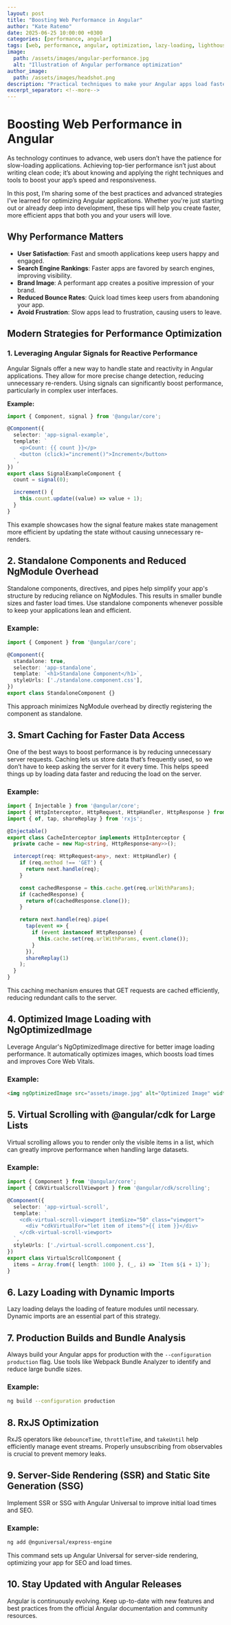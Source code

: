 ```yaml
---
layout: post
title: "Boosting Web Performance in Angular"
author: "Kate Ratemo"
date: 2025-06-25 10:00:00 +0300
categories: [performance, angular]
tags: [web, performance, angular, optimization, lazy-loading, lighthouse]
image:
  path: /assets/images/angular-performance.jpg
  alt: "Illustration of Angular performance optimization"
author_image:
  path: /assets/images/headshot.png
description: "Practical techniques to make your Angular apps load faster, perform better, and delight users — from lazy loading to build optimization."
excerpt_separator: <!--more-->
---
```



# Boosting Web Performance in Angular

As technology continues to advance, web users don’t have the patience for slow-loading applications. Achieving top-tier performance isn’t just about writing clean code; it’s about knowing and applying the right techniques and tools to boost your app’s speed and responsiveness.

In this post, I’m sharing some of the best practices and advanced strategies I’ve learned for optimizing Angular applications. Whether you're just starting out or already deep into development, these tips will help you create faster, more efficient apps that both you and your users will love.

## Why Performance Matters

- **User Satisfaction**: Fast and smooth applications keep users happy and engaged.
- **Search Engine Rankings**: Faster apps are favored by search engines, improving visibility.
- **Brand Image**: A performant app creates a positive impression of your brand.
- **Reduced Bounce Rates**: Quick load times keep users from abandoning your app.
- **Avoid Frustration**: Slow apps lead to frustration, causing users to leave.

## Modern Strategies for Performance Optimization

### 1. Leveraging Angular Signals for Reactive Performance

Angular Signals offer a new way to handle state and reactivity in Angular applications. They allow for more precise change detection, reducing unnecessary re-renders. Using signals can significantly boost performance, particularly in complex user interfaces.

**Example:**

```typescript
import { Component, signal } from '@angular/core';

@Component({
  selector: 'app-signal-example',
  template: `
    <p>Count: {{ count }}</p>
    <button (click)="increment()">Increment</button>
  `,
})
export class SignalExampleComponent {
  count = signal(0);

  increment() {
    this.count.update((value) => value + 1);
  }
}
```

This example showcases how the signal feature makes state management more efficient by updating the state without causing unnecessary re-renders.
## 2. Standalone Components and Reduced NgModule Overhead

Standalone components, directives, and pipes help simplify your app's structure by reducing reliance on NgModules. This results in smaller bundle sizes and faster load times. Use standalone components whenever possible to keep your applications lean and efficient.

### Example:

```typescript
import { Component } from '@angular/core';

@Component({
  standalone: true,
  selector: 'app-standalone',
  template: `<h1>Standalone Component</h1>`,
  styleUrls: ['./standalone.component.css'],
})
export class StandaloneComponent {}
```
This approach minimizes NgModule overhead by directly registering the component as standalone.
## 3. Smart Caching for Faster Data Access

One of the best ways to boost performance is by reducing unnecessary server requests. Caching lets us store data that’s frequently used, so we don’t have to keep asking the server for it every time. This helps speed things up by loading data faster and reducing the load on the server.

### Example:

```typescript
import { Injectable } from '@angular/core';
import { HttpInterceptor, HttpRequest, HttpHandler, HttpResponse } from '@angular/common/http';
import { of, tap, shareReplay } from 'rxjs';

@Injectable()
export class CacheInterceptor implements HttpInterceptor {
  private cache = new Map<string, HttpResponse<any>>();

  intercept(req: HttpRequest<any>, next: HttpHandler) {
    if (req.method !== 'GET') {
      return next.handle(req);
    }

    const cachedResponse = this.cache.get(req.urlWithParams);
    if (cachedResponse) {
      return of(cachedResponse.clone());
    }

    return next.handle(req).pipe(
      tap(event => {
        if (event instanceof HttpResponse) {
          this.cache.set(req.urlWithParams, event.clone());
        }
      }),
      shareReplay(1)
    );
  }
}
```
This caching mechanism ensures that GET requests are cached efficiently, reducing redundant calls to the server.
## 4. Optimized Image Loading with NgOptimizedImage

Leverage Angular's NgOptimizedImage directive for better image loading performance. It automatically optimizes images, which boosts load times and improves Core Web Vitals.

### Example:

```html
<img ngOptimizedImage src="assets/image.jpg" alt="Optimized Image" width="300" height="200" />

   ```
   ## 5. Virtual Scrolling with @angular/cdk for Large Lists

Virtual scrolling allows you to render only the visible items in a list, which can greatly improve performance when handling large datasets.

### Example:

```typescript
import { Component } from '@angular/core';
import { CdkVirtualScrollViewport } from '@angular/cdk/scrolling';

@Component({
  selector: 'app-virtual-scroll',
  template: `
    <cdk-virtual-scroll-viewport itemSize="50" class="viewport">
      <div *cdkVirtualFor="let item of items">{{ item }}</div>
    </cdk-virtual-scroll-viewport>
  `,
  styleUrls: ['./virtual-scroll.component.css'],
})
export class VirtualScrollComponent {
  items = Array.from({ length: 1000 }, (_, i) => `Item ${i + 1}`);
}
```
## 6. Lazy Loading with Dynamic Imports

Lazy loading delays the loading of feature modules until necessary. Dynamic imports are an essential part of this strategy.

## 7. Production Builds and Bundle Analysis

Always build your Angular apps for production with the `--configuration production` flag. Use tools like Webpack Bundle Analyzer to identify and reduce large bundle sizes.

### Example:

```bash
ng build --configuration production
```

## 8. RxJS Optimization

RxJS operators like `debounceTime`, `throttleTime`, and `takeUntil` help efficiently manage event streams. Properly unsubscribing from observables is crucial to prevent memory leaks.

## 9. Server-Side Rendering (SSR) and Static Site Generation (SSG)

Implement SSR or SSG with Angular Universal to improve initial load times and SEO.

### Example:

```bash
ng add @nguniversal/express-engine
```
This command sets up Angular Universal for server-side rendering, optimizing your app for SEO and load times.


## 10. Stay Updated with Angular Releases

Angular is continuously evolving. Keep up-to-date with new features and best practices from the official Angular documentation and community resources.
